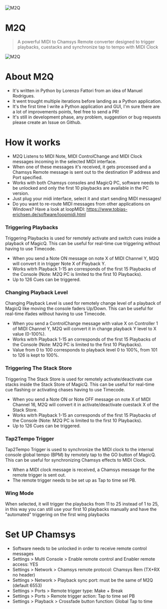 <img src="https://i.imgur.com/skcF7OB.png" title="M2Q" alt="M2Q">

# M2Q

> A powerful MIDI to Chamsys Remote converter designed to trigger playbacks, cuestacks and synchronize tap to tempo with MIDI Clock
>

<img src="https://i.imgur.com/n8j722k.png" title="M2Q" alt="M2Q">



# About M2Q
- It's written in Python by Lorenzo Fattori from an idea of Manuel Rodrigues.
- It went trought multiple iterations before landing as a Python application.
- It's the first time I write a Python application and GUI, I'm sure there are a lot of improvements points, feel free to send a PR!
- It's still in development phase, any problem, suggestion or bug requests please create an Issue on Github.


# How it works
- M2Q Listens to MIDI Note, MIDI ControlChange and MIDI Clock messages incoming in the selected MIDI interface.
- When one of these messages it's received, it gets processed and a Chamsys Remote message is sent out to the destination IP address and Port specified.
- Works with both Chamsys consoles and MagicQ PC, software needs to be unlocked and only the first 10 playbacks are available in the PC version.
- Just plug your midi interface, select it and start sending MIDI messages!
- Do you want to re-route MIDI messages from other applications on Windows? Have a look at loopMIDI: https://www.tobias-erichsen.de/software/loopmidi.html

### Triggering Playbacks
Triggering Playbacks is used for remotely activate and switch cues inside a playback of MagicQ. This can be useful for real-time cue triggering without having to use Timecode.
- When you send a Note ON message on note X of MIDI Channel Y, M2Q will convert it in trigger Note X of Playback Y.
- Works witrh Playback 1-15 an corresponds of the first 15 Playbacks of the Console (Note: M2Q PC is limited to the first 10 Playbacks).
- Up to 126 Cues can be triggered.

### Changing Playback Level
Changing Playback Level is used for remotely change level of a playback of MagicQ like moving the console faders Up/Down. This can be useful for real-time ifades without having to use Timecode.
- When you send a ControlChange message with value X on Controller 1 of MIDI Channel Y, M2Q will convert it in change playback Y level to X value (0-100%).
- Works witrh Playback 1-15 an corresponds of the first 15 Playbacks of the Console (Note: M2Q PC is limited to the first 10 Playbacks).
- Value from 0 to 100 corresponds to playback level 0 to 100%, from 101 to 126 is kept to 100%.

### Triggering The Stack Store
Triggering The Stack Store is used for remotely activate/deactivate cue stacks inside the Stack Store of MagicQ. This can be useful for real-time cue flashing or activating chases having to use Timecode.
- When you send a Note ON or Note OFF message on note X of MIDI Channel 16, M2Q will convert it in activate/deactivate cuestack X of the Stack Store.
- Works witrh Playback 1-15 an corresponds of the first 15 Playbacks of the Console (Note: M2Q PC is limited to the first 10 Playbacks).
- Up to 126 Cues can be triggered.

### Tap2Tempo Trigger
Tap2Tempo Trigger is used to synchronize the MIDI clock to the internal console global tempo (BPM) by remotely tap to the GO button of MagicQ. This can be useful for synchronizing Chamsys effects to MIDI Clock.
- When a MIDI clock message is received, a Chamsys message for the remote trigger is sent out.
- The remote trigger needs to be set up as Tap to time sel PB.

### Wing Mode
When selected, it will trigger the playbacks from 11 to 25 instead of 1 to 25, in this way you can still use your first 10 playbacks manually and have the "automated" triggering on the first wing playbacks


# Set UP Chamsys
- Software needs to be unlocked in order to receive remote control messages
- Settings > Multi Console > Enable remote control and Enabler remote access: YES
- Settings > Network > Chamsys remote protocol: Chamsys Rem (TX+RX no header)
- Settings > Network > Playback sync port: must be the same of M2Q (default 6553)
- Settings > Ports > Remote trigger type: Make + Break
- Settings > Ports > Remote trigger action: Tap to time sel PB
- Settings > Playback > Crossfade button function: Global Tap to time


